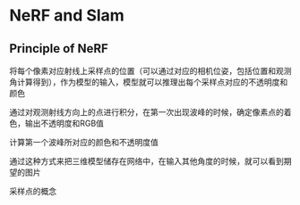 # NeRF and Slam

## Principle of NeRF

将每个像素对应射线上采样点的位置（可以通过对应的相机位姿，包括位置和观测角计算得到），作为模型的输入，模型就可以推理出每个采样点对应的不透明度和颜色

通过对观测射线方向上的点进行积分，在第一次出现波峰的时候，确定像素点的着色，输出不透明度和RGB值

计算第一个波峰所对应的颜色和不透明度值

通过这种方式来把三维模型储存在网络中，在输入其他角度的时候，就可以看到期望的图片

采样点的概念